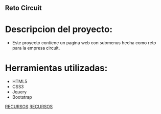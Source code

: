 ## Reto Circuit
# **Descripcion del proyecto:**
  - Este proyecto contiene un pagina web con submenus hecha como reto para la empresa circuit.

# **Herramientas utilizadas:**
  - HTML5
  - CSS3
  - Jquery
  - Bootstrap

[RECURSOS](assets/images/1.png)
[RECURSOS](assets/images/2.png)
